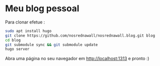 # Meu blog pessoal

Para clonar efetue :
```sh
sudo apt install hugo
git clone https://github.com/nosrednawall/nosrednawall.blog.git blog
cd blog
git submodule sync && git submodule update
hugo server
```
Abra uma página no seu navegador em [http://localhost:1313](localhost:1313)
e pronto :)
